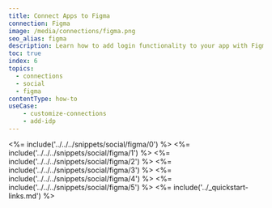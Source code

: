 ```yaml
---
title: Connect Apps to Figma
connection: Figma
image: /media/connections/figma.png
seo_alias: figma
description: Learn how to add login functionality to your app with Figma. You will need to obtain a Client ID and Client Secret for Figma.
toc: true
index: 6
topics:
  - connections
  - social
  - figma
contentType: how-to
useCase:
    - customize-connections
    - add-idp
---
```

<%= include('../../../snippets/social/figma/0') %> 
<%= include('../../../snippets/social/figma/1') %> 
<%= include('../../../snippets/social/figma/2') %> 
<%= include('../../../snippets/social/figma/3') %> 
<%= include('../../../snippets/social/figma/4') %> 
<%= include('../../../snippets/social/figma/5') %> 
<%= include('../_quickstart-links.md') %>
